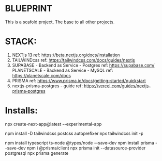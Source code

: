 # BLUEPRINT

This is a scafold project. The base to all other projects.

# STACK:

1. NEXTjs 13
   ref: https://beta.nextjs.org/docs/installation
2. TAILWINDcss
   ref: https://tailwindcss.com/docs/guides/nextjs
3. SUPABASE - Backend as Service - Postgres
   ref: https://supabase.com/
   PLANETSCALE - Backend as Service - MySQL
   ref: https://planetscale.com/docs
4. PRISMA
   ref: https://www.prisma.io/docs/getting-started/quickstart
5. nextjs-prisma-postgres - guide
   ref: https://vercel.com/guides/nextjs-prisma-postgres

# Installs:

npx create-next-app@latest --experimental-app

npm install -D tailwindcss postcss autoprefixer
npx tailwindcss init -p

npm install typescript ts-node @types/node --save-dev
npm install prisma --save-dev
npm i @prisma/client
npx prisma init --datasource-provider postgresql
npx prisma generate
